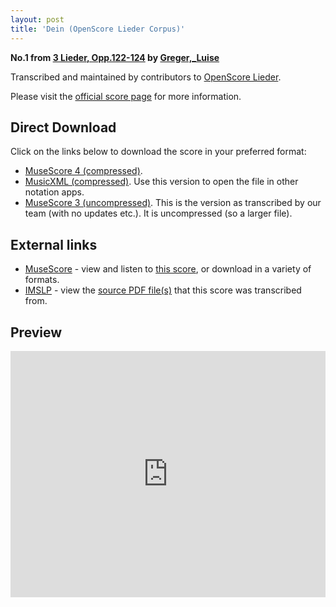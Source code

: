 ```yaml
---
layout: post
title: 'Dein (OpenScore Lieder Corpus)'
---
```


__No.1 from [3 Lieder, Opp.122-124](https://fourscoreandmore.org/openscore/lieder/Greger,_Luise/3_Lieder,_Opp.122-124/) by [Greger,_Luise](https://fourscoreandmore.org/openscore/lieder/Greger,_Luise)__

Transcribed and maintained by contributors to [OpenScore Lieder].

Please visit the [official score page] for more information.

[official score page]: https://musescore.com/openscore-lieder-corpus/scores/6173951
[OpenScore Lieder]: https://musescore.com/openscore-lieder-corpus

## Direct Download

Click on the links below to download the score in your preferred format:
- [MuseScore 4 (compressed)](https://fourscoreandmore.org/openscore/lieder/Greger,_Luise/3_Lieder,_Opp.122-124/1_Dein.mscz).
- [MusicXML (compressed)](https://fourscoreandmore.org/openscore/lieder/Greger,_Luise/3_Lieder,_Opp.122-124/1_Dein.mxl). Use this version to open the file in other notation apps.
- [MuseScore 3 (uncompressed)](https://raw.githubusercontent.com/OpenScore/Lieder/refs/heads/main/scores/Greger,_Luise/3_Lieder,_Opp.122-124/1_Dein/lc6173951.mscx). This is the version as transcribed by our team (with no updates etc.). It is uncompressed (so a larger file).

## External links

- [MuseScore] - view and listen to [this score][MuseScore], or download in a variety of formats.
- [IMSLP] - view the [source PDF file(s)][IMSLP] that this score was transcribed from.

[MuseScore]: https://musescore.com/score/6173951
[IMSLP]: https://imslp.org/wiki/Special:ReverseLookup/625109

## Preview

<iframe width="100%" height="394" src="https://musescore.com/openscore-lieder-corpus/scores/6173951/embed" frameborder="0" allowfullscreen allow="autoplay; fullscreen"></iframe>
